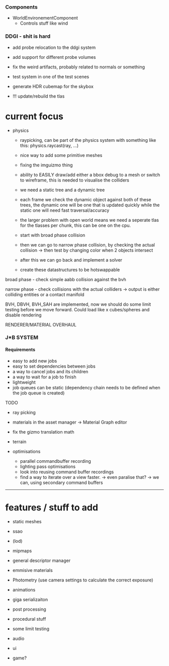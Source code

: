 
### Components

- WorldEnvironementComponent
    - Controls stuff like wind




### DDGI - shit is hard
- add probe relocation to the ddgi system
- add support for different probe volumes
- fix the weird artifacts, probably related to normals or something
- test system in one of the test scenes
- generate HDR cubemap for the skybox

- !!! update/rebuild the tlas



# current focus

- physics
    - raypicking, can be part of the physics system with something like this: physics.raycast(ray, ...)
    - nice way to add some primitive meshes
    - fixing the imguizmo thing
    - ability to EASILY draw/add either a bbox debug to a mesh or switch to wireframe, this is needed to visualise the colliders

    - we need a static tree and a dynamic tree
    - each frame we check the dynamic object against both of these trees, the dynamic one will be one that is updated quickly while the static one will need fast traversal/accuracy
    - the larger problem with open world means we need a seperate tlas for the tlasses per chunk, this can be one on the cpu.


    - start with broad phase collision
    - then we can go to narrow phase collision, by checking the actual collision -> then test by changing color when 2 objects intersect
    - after this we can go back and implement a solver

    - create these datastructures to be hotswappable


broad phase
    - check simple aabb collision against the bvh

narrow phase
    - check collisions with the actual colliders -> output is either colliding entities or a contact manifold


BVH, DBVH, BVH_SAH are implemented, now we should do some limit testing before we move forward. Could load like x cubes/spheres and disable rendering



RENDERER/MATERIAL OVERHAUL 



### J*B SYSTEM
#### Requirements

- easy to add new jobs
- easy to set dependencies between jobs
- a way to cancel jobs and its children
- a way to wait for a job to finish
- lightweight
- job queues can be static (dependency chain needs to be defined when the job queue is created)


TODO
- ray picking
- materials in the asset manager -> Material Graph editor
- fix the gizmo translation math


- terrain
- optimisations
    - parallel commandbuffer recording
    - lighting pass optimisations
    - look into reusing command buffer recordings
    - find a way to iterate over a view faster. -> even paralise that? -> we can, using secondary command buffers

--------------------------------

# features / stuff to add

- static meshes
- ssao
- (lod)
- mipmaps
- general descriptor manager

- emmisive materials
- Photometry (use camera settings to calculate the correct exposure)

- animations
- giga serializaiton

- post processing
- procedural stuff
- some limit testing
- audio
- ui
- game?


